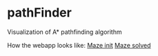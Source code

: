 # pathFinder
Visualization of A* pathfinding algorithm

How the webapp looks like:
[Maze init](https://raw.githubusercontent.com/nicofrlo/pathFinder/master/images/pathFindingMaze.PNG)
[Maze solved](https://raw.githubusercontent.com/nicofrlo/pathFinder/master/images/pathFound.PNG)
